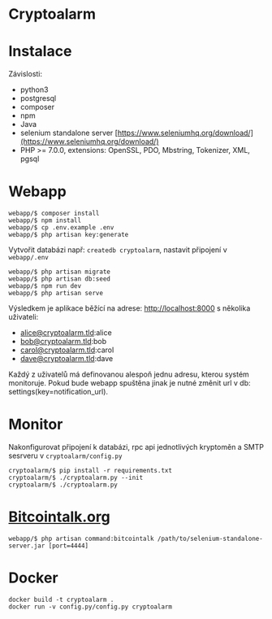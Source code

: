 Cryptoalarm
===

Instalace
===
Závislosti:

* python3
* postgresql
* composer
* npm
* Java
* selenium standalone server [https://www.seleniumhq.org/download/](https://www.seleniumhq.org/download/)
* PHP >= 7.0.0, extensions: OpenSSL, PDO, Mbstring, Tokenizer, XML, pgsql

Webapp
====
```
webapp/$ composer install
webapp/$ npm install
webapp/$ cp .env.example .env
webapp/$ php artisan key:generate
```
Vytvořit databázi např: ```createdb cryptoalarm```, nastavit připojení v ```webapp/.env```

```
webapp/$ php artisan migrate
webapp/$ php artisan db:seed
webapp/$ npm run dev
webapp/$ php artisan serve
```
Výsledkem je aplikace běžící na adrese: [http://localhost:8000](http://localhost:8000)
s několika uživateli:

* alice@cryptoalarm.tld:alice
* bob@cryptoalarm.tld:bob
* carol@cryptoalarm.tld:carol
* dave@cryptoalarm.tld:dave

Každý z uživatelů má definovanou alespoň jednu adresu, kterou systém monitoruje.
Pokud bude webapp spuštěna jinak je nutné změnit url v db: settings(key=notification_url).

Monitor
====
Nakonfigurovat připojení k databázi, rpc api jednotlivých kryptoměn a SMTP sesrveru v ```cryptoalarm/config.py```
```
cryptoalarm/$ pip install -r requirements.txt
cryptoalarm/$ ./cryptoalarm.py --init
cryptoalarm/$ ./cryptoalarm.py 
```

[Bitcointalk.org](https://bitcointalk.org/)
===
```
webapp/$ php artisan command:bitcointalk /path/to/selenium-standalone-server.jar [port=4444]
```

Docker
=====
```
docker build -t cryptoalarm .
docker run -v config.py/config.py cryptoalarm
```